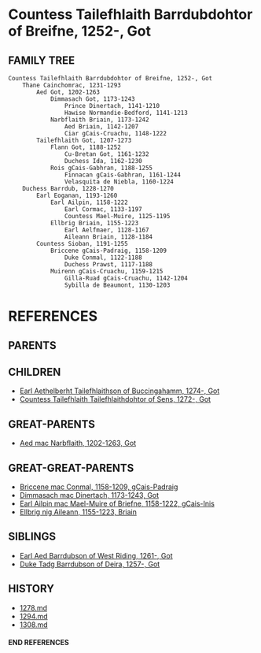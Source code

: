 # Countess Tailefhlaith Barrdubdohtor of Breifne, 1252-, Got

## FAMILY TREE
```
Countess Tailefhlaith Barrdubdohtor of Breifne, 1252-, Got
    Thane Cainchomrac, 1231-1293     
        Aed Got, 1202-1263
            Dimmasach Got, 1173-1243
                Prince Dinertach, 1141-1210
                Hawise Normandie-Bedford, 1141-1213
            Narbflaith Briain, 1173-1242
                Aed Briain, 1142-1207
                Ciar gCais-Cruachu, 1148-1222
        Tailefhlaith Got, 1207-1273
            Flann Got, 1188-1252
                Cu-Bretan Got, 1161-1232
                Duchess Ida, 1162-1230
            Rois gCais-Gabhran, 1188-1255
                Finnacan gCais-Gabhran, 1161-1244
                Velasquita de Niebla, 1160-1224
    Duchess Barrdub, 1228-1270
        Earl Eoganan, 1193-1260
            Earl Ailpin, 1158-1222
                Earl Cormac, 1133-1197
                Countess Mael-Muire, 1125-1195
            Ellbrig Briain, 1155-1223
                Earl Aelfmaer, 1128-1167
                Aileann Briain, 1128-1184
        Countess Sioban, 1191-1255
            Briccene gCais-Padraig, 1158-1209
                Duke Conmal, 1122-1188
                Duchess Prawst, 1117-1188
            Muirenn gCais-Cruachu, 1159-1215
                Gilla-Ruad gCais-Cruachu, 1142-1204
                Sybilla de Beaumont, 1130-1203 
```


# REFERENCES

## PARENTS 

## CHILDREN 
* [Earl Aethelberht Tailefhlaithson of Buccingahamm, 1274-, Got](aethelberht_tailefhlaithson_1274.md)
* [Countess Tailefhlaith Tailefhlaithdohtor of Sens, 1272-, Got](tailefhlaith_tailefhlaithdohtor_1272.md)

## GREAT-PARENTS 
* [Aed mac Narbflaith, 1202-1263, Got](aed_mac_narbflaith_1202.md)

## GREAT-GREAT-PARENTS 
* [Briccene mac Conmal, 1158-1209, gCais-Padraig](briccene_mac_conmal_1158.md)
* [Dimmasach mac Dinertach, 1173-1243, Got](dimmasach_mac_dinertach_1173.md)
* [Earl Ailpin mac Mael-Muire of Briefne, 1158-1222, gCais-Inis](ailpin_mac_mael-muire_1158.md)
* [Ellbrig nig Aileann, 1155-1223, Briain](ellbrig_nig_aileann_1155.md)
## SIBLINGS

* [Earl Aed Barrdubson of West Riding, 1261-, Got](aed_barrdubson_1261.md)
* [Duke Tadg Barrdubson of Deira, 1257-, Got](tadg_barrdubson_1257.md)
 
## HISTORY
* [1278.md](../h/1278.md)
* [1294.md](../h/1294.md)
* [1308.md](../h/1309.md)

#### END REFERENCES
